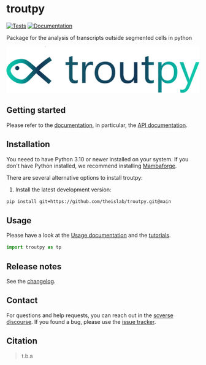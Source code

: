 # troutpy

[![Tests][badge-tests]][tests]
[![Documentation][badge-docs]][documentation]

[badge-tests]: https://img.shields.io/github/actions/workflow/status/sergiomarco25/troutpy/test.yaml?branch=main
[badge-docs]: https://img.shields.io/readthedocs/troutpy

Package for the analysis of transcripts outside segmented cells in python

![alt text](images/logo_fish.png)


## Getting started

Please refer to the [documentation][],
in particular, the [API documentation][].

## Installation

You neeed to have Python 3.10 or newer installed on your system.
If you don't have Python installed, we recommend installing [Mambaforge][].

There are several alternative options to install troutpy:

<!--
1) Install the latest release of `troutpy` from [PyPI][]:

```bash
pip install troutpy
```
-->

1. Install the latest development version:

```bash
pip install git+https://github.com/theislab/troutpy.git@main
```

## Usage

Please have a look at the [Usage documentation](https://troutpy.readthedocs.io/en/latest/) and the [tutorials](https://troutpy.readthedocs.io/en/latest/).

```python
import troutpy as tp
```

## Release notes

See the [changelog][].

## Contact

For questions and help requests, you can reach out in the [scverse discourse][].
If you found a bug, please use the [issue tracker][].

## Citation

> t.b.a

[mambaforge]: https://github.com/conda-forge/miniforge#mambaforge
[scverse discourse]: https://discourse.scverse.org/
[issue tracker]: https://github.com/theislab/troutpy/issues
[tests]: https://github.com/theislab/troutpy/actions/workflows/test.yml
[documentation]: https://troutpy.readthedocs.io
[changelog]: https://troutpy.readthedocs.io/en/latest/changelog.html
[api documentation]: https://troutpy.readthedocs.io/en/latest/api.html
[pypi]: https://pypi.org/project/troutpy
[images/logo_fish.png]: images/logo_fish.png
